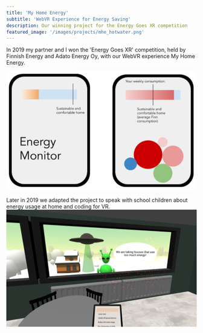 ```yaml
---
title: 'My Home Energy'
subtitle: 'WebVR Experience for Energy Saving'
description: Our winning project for the Energy Goes XR competition
featured_image: '/images/projects/mhe_hotwater.png'
---
```

In 2019 my partner and I won the 'Energy Goes XR' competition, held by Finnish Energy and Adato Energy Oy, with our WebVR experience My Home Energy.

![alt text](/images/projects/mhe_energy-monitor-design.PNG "Energy monitor design")

Later in 2019 we adapted the project to speak with school children about energy usage at home and coding for VR.
![alt text](/images/projects/mhe_version-for-kids_01.png "A screenshot of a virtual reality experience showing a point of view inside a house looking out at an alien saying 'We are taking houses that use too much energy'")


<!--
> *"Quote example"*
>
> ~ Person quoted
-->
